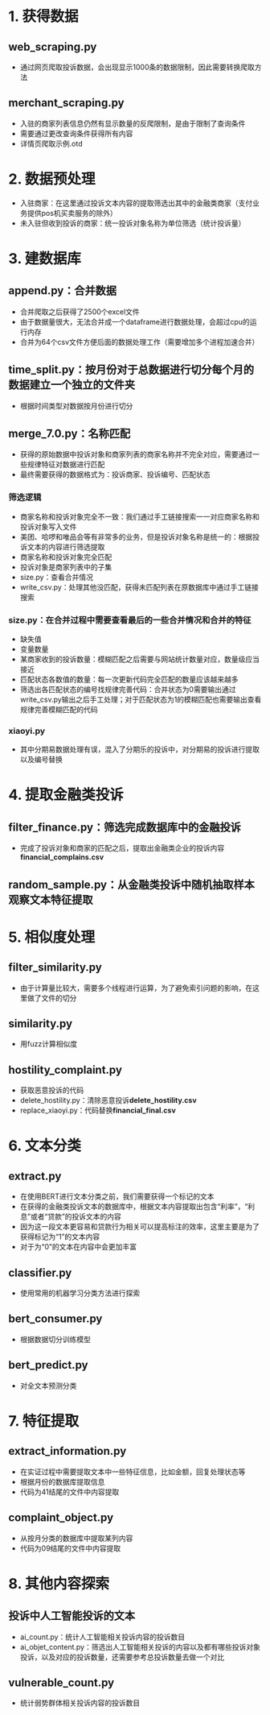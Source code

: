 # 1. 获得数据
## web_scraping.py
* 通过网页爬取投诉数据，会出现显示1000条的数据限制，因此需要转换爬取方法
## merchant_scraping.py
* 入驻的商家列表信息仍然有显示数量的反爬限制，是由于限制了查询条件
* 需要通过更改查询条件获得所有内容
* 详情页爬取示例.otd


# 2. 数据预处理
* 入驻商家：在这里通过投诉文本内容的提取筛选出其中的金融类商家（支付业务提供pos机买卖服务的除外）
* 未入驻但收到投诉的商家：统一投诉对象名称为单位筛选（统计投诉量）


# 3. 建数据库
## append.py：合并数据
* 合并爬取之后获得了2500个excel文件
* 由于数据量很大，无法合并成一个dataframe进行数据处理，会超过cpu的运行内存
* 合并为64个csv文件方便后面的数据处理工作（需要增加多个进程加速合并）

## time_split.py：按月份对于总数据进行切分每个月的数据建立一个独立的文件夹
* 根据时间类型对数据按月份进行切分

## merge_7.0.py：名称匹配
* 获得的原始数据中投诉对象和商家列表的商家名称并不完全对应，需要通过一些规律特征对数据进行匹配
* 最终需要获得的数据格式为：投诉商家、投诉编号、匹配状态

### 筛选逻辑
* 商家名称和投诉对象完全不一致：我们通过手工链接搜索一一对应商家名称和投诉对象写入文件
* 美团、哈啰和唯品会等有非常多的业务，但是投诉对象名称是统一的：根据投诉文本的内容进行筛选提取
* 商家名称和投诉对象完全匹配
* 投诉对象是商家列表中的子集
* size.py：查看合并情况
* write_csv.py：处理其他没匹配，获得未匹配列表在原数据库中通过手工链接搜索

### size.py：在合并过程中需要查看最后的一些合并情况和合并的特征
* 缺失值
* 变量数量
* 某商家收到的投诉数量：模糊匹配之后需要与网站统计数量对应，数量级应当接近
* 匹配状态各数值的数量：每一次更新代码完全匹配的数量应该越来越多
* 筛选出各匹配状态的编号找规律完善代码：合并状态为0需要输出通过write_csv.py输出之后手工处理；对于匹配状态为1的模糊匹配也需要输出查看规律完善模糊匹配的代码

### xiaoyi.py
* 其中分期易数据处理有误，混入了分期乐的投诉中，对分期易的投诉进行提取以及编号替换


# 4. 提取金融类投诉
## filter_finance.py：筛选完成数据库中的金融投诉
* 完成了投诉对象和商家的匹配之后，提取出金融类企业的投诉内容 **financial_complains.csv**
## random_sample.py：从金融类投诉中随机抽取样本观察文本特征提取


# 5. 相似度处理
## filter_similarity.py
* 由于计算量比较大，需要多个线程进行运算，为了避免索引问题的影响，在这里做了文件的切分

## similarity.py
* 用fuzz计算相似度

## hostility_complaint.py
* 获取恶意投诉的代码
* delete_hostility.py：清除恶意投诉**delete_hostility.csv**
* replace_xiaoyi.py：代码替换**financial_final.csv**


# 6. 文本分类
## extract.py
* 在使用BERT进行文本分类之前，我们需要获得一个标记的文本
* 在获得的金融类投诉文本的数据库中，根据文本内容提取出包含“利率”，“利息”或者“贷款”的投诉文本的内容
* 因为这一段文本更容易和贷款行为相关可以提高标注的效率，这里主要是为了获得标记为“1”的文本内容
* 对于为“0”的文本在内容中会更加丰富

## classifier.py
* 使用常用的机器学习分类方法进行探索

## bert_consumer.py
* 根据数据切分训练模型

## bert_predict.py
* 对全文本预测分类


# 7. 特征提取
## extract_information.py
* 在实证过程中需要提取文本中一些特征信息，比如金额，回复处理状态等
* 根据月份的数据库提取信息
* 代码为41结尾的文件中内容提取
## complaint_object.py
* 从按月分类的数据库中提取某列内容
* 代码为09结尾的文件中内容提取


# 8. 其他内容探索
## 投诉中人工智能投诉的文本
* ai_count.py：统计人工智能相关投诉内容的投诉数目
* ai_objet_content.py：筛选出人工智能相关投诉的内容以及都有哪些投诉对象投诉，以及对应的投诉数量，还需要参考总投诉数量去做一个对比
## vulnerable_count.py
* 统计弱势群体相关投诉内容的投诉数目





